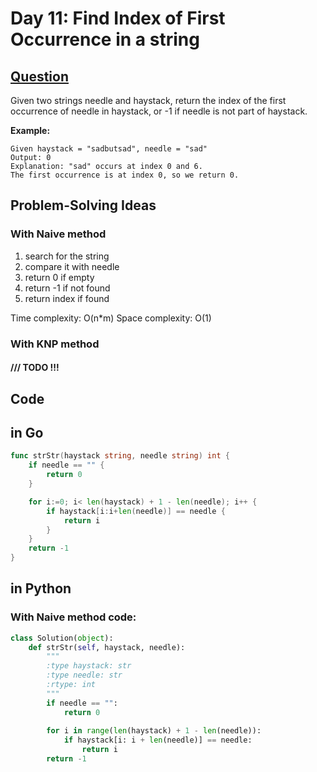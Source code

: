 # Day 11: Find Index of First Occurrence in a string

## [Question](https://leetcode.com/problems/find-the-index-of-the-first-occurrence-in-a-string/description)


Given two strings needle and haystack, return the index of the first occurrence of needle in haystack, or -1 if needle is not part of haystack.

**Example:**

```
Given haystack = "sadbutsad", needle = "sad"
Output: 0
Explanation: "sad" occurs at index 0 and 6.
The first occurrence is at index 0, so we return 0.
```

## Problem-Solving Ideas
### With Naive method
1. search for the string
2. compare it with needle
3. return 0 if empty
4. return -1 if not found
5. return index if found



Time complexity: O(n*m)
Space complexity: O(1)

### With KNP method

#### /// TODO !!!


## Code
## in Go 

``` Go
func strStr(haystack string, needle string) int {
    if needle == "" {
        return 0
    }

    for i:=0; i< len(haystack) + 1 - len(needle); i++ {
        if haystack[i:i+len(needle)] == needle {
            return i
        }
    }
    return -1
}
```

## in Python
### With Naive method code:
``` python
class Solution(object):
    def strStr(self, haystack, needle):
        """
        :type haystack: str
        :type needle: str
        :rtype: int
        """
        if needle == "":
            return 0
    
        for i in range(len(haystack) + 1 - len(needle)):
            if haystack[i: i + len(needle)] == needle:
                return i
        return -1
    
        
```